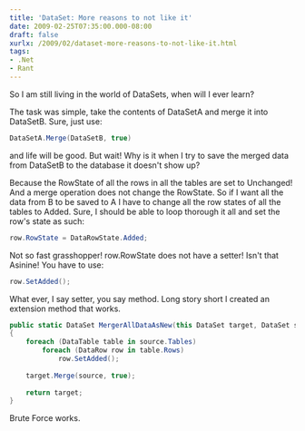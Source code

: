 ```yaml
---
title: 'DataSet: More reasons to not like it'
date: 2009-02-25T07:35:00.000-08:00
draft: false
xurlx: /2009/02/dataset-more-reasons-to-not-like-it.html
tags: 
- .Net
- Rant
---
```


So I am still living in the world of DataSets, when will I ever learn?  
  
The task was simple, take the contents of DataSetA and merge it into DataSetB. Sure, just use:  

```csharp  
DataSetA.Merge(DataSetB, true)  
```
  
and life will be good. But wait! Why is it when I try to save the merged data from DataSetB to the database it doesn't show up?  
  
Because the RowState of all the rows in all the tables are set to Unchanged! And a merge operation does not change the RowState. So if I want all the data from B to be saved to A I have to change all the row states of all the tables to Added. Sure, I should be able to loop thorough it all and set the row's state as such:  
  
```csharp
row.RowState = DataRowState.Added;  
```
  
Not so fast grasshopper! row.RowState does not have a setter! Isn't that Asinine! You have to use:  
  
```csharp
row.SetAdded();  
```
  
What ever, I say setter, you say method. Long story short I created an extension method that works.  

```csharp  
public static DataSet MergerAllDataAsNew(this DataSet target, DataSet source)  
{  
    foreach (DataTable table in source.Tables)  
        foreach (DataRow row in table.Rows)  
            row.SetAdded();  
        
    target.Merge(source, true);  
    
    return target;  
}  
```

Brute Force works.